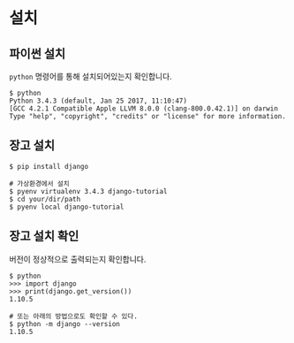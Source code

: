 # 설치

## 파이썬 설치

`python` 명령어를 통해 설치되어있는지 확인합니다.

```shell
$ python
Python 3.4.3 (default, Jan 25 2017, 11:10:47)
[GCC 4.2.1 Compatible Apple LLVM 8.0.0 (clang-800.0.42.1)] on darwin
Type "help", "copyright", "credits" or "license" for more information.
```

## 장고 설치

```shell
$ pip install django

# 가상환경에서 설치
$ pyenv virtualenv 3.4.3 django-tutorial
$ cd your/dir/path
$ pyenv local django-tutorial
```

## 장고 설치 확인

버전이 정상적으로 출력되는지 확인합니다.

```shell
$ python
>>> import django
>>> print(django.get_version())
1.10.5

# 또는 아래의 방법으로도 확인할 수 있다.
$ python -m django --version
1.10.5
```

